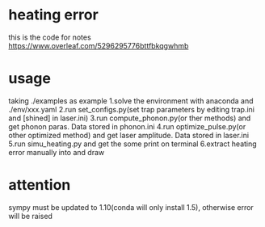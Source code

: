 # heating error
this is the code for notes 
https://www.overleaf.com/5296295776bttfbkqgwhmb

# usage
taking ./examples as example
1.solve the environment with anaconda and ./env/xxx.yaml
2.run set_configs.py(set trap parameters by editing trap.ini and [shined] in laser.ini)
3.run compute_phonon.py(or ther methods) and get phonon paras. Data stored in phonon.ini
4.run optimize_pulse.py(or other optimized method) and get laser amplitude. Data stored in laser.ini
5.run simu_heating.py and get the some print on terminal
6.extract heating error manually into and draw

# attention
sympy must be updated to 1.10(conda will only install 1.5), otherwise error will be raised
